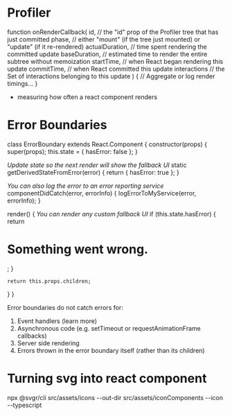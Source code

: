 # Profiler
<Profiler id="Navigation" onRender={callback}>
  function onRenderCallback(
    id, // the "id" prop of the Profiler tree that has just committed
    phase, // either "mount" (if the tree just mounted) or "update" (if it re-rendered)
    actualDuration, // time spent rendering the committed update
    baseDuration, // estimated time to render the entire subtree without memoization
    startTime, // when React began rendering this update
    commitTime, // when React committed this update
    interactions // the Set of interactions belonging to this update
  ) {
    // Aggregate or log render timings...
  }

- measuring how often a react component renders

# Error Boundaries
class ErrorBoundary extends React.Component {
  constructor(props) { 
    super(props); 
    this.state = { hasError: false };
  }

  *Update state so the next render will show the fallback UI*
  static getDerivedStateFromError(error) { 
    return { hasError: true };
  }

  *You can also log the error to an error reporting service*
  componentDidCatch(error, errorInfo) { 
    logErrorToMyService(error, errorInfo);
  }

  render() {
    *You can render any custom fallback UI*
    if (this.state.hasError) { 
      return <h1>Something went wrong.</h1>;
    }

    return this.props.children;
  }
}

Error boundaries do not catch errors for:
1. Event handlers (learn more)
2. Asynchronous code (e.g. setTimeout or requestAnimationFrame callbacks)
3. Server side rendering
4. Errors thrown in the error boundary itself (rather than its children)

# Turning svg into react component
npx @svgr/cli src/assets/icons --out-dir src/assets/iconComponents --icon --typescript
